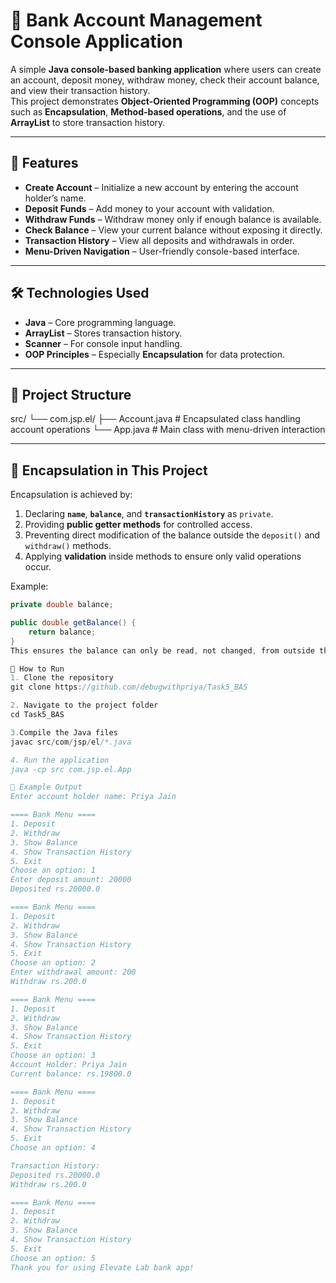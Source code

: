 # 🏦 Bank Account Management Console Application

A simple **Java console-based banking application** where users can create an account, deposit money, withdraw money, check their account balance, and view their transaction history.  
This project demonstrates **Object-Oriented Programming (OOP)** concepts such as **Encapsulation**, **Method-based operations**, and the use of **ArrayList** to store transaction history.

---

## 📌 Features

- **Create Account** – Initialize a new account by entering the account holder’s name.
- **Deposit Funds** – Add money to your account with validation.
- **Withdraw Funds** – Withdraw money only if enough balance is available.
- **Check Balance** – View your current balance without exposing it directly.
- **Transaction History** – View all deposits and withdrawals in order.
- **Menu-Driven Navigation** – User-friendly console-based interface.

---

## 🛠️ Technologies Used
- **Java** – Core programming language.
- **ArrayList** – Stores transaction history.
- **Scanner** – For console input handling.
- **OOP Principles** – Especially **Encapsulation** for data protection.

---
## 📂 Project Structure
src/
└── com.jsp.el/
├── Account.java # Encapsulated class handling account operations
└── App.java # Main class with menu-driven interaction

---

## 🔐 Encapsulation in This Project
Encapsulation is achieved by:
1. Declaring **`name`**, **`balance`**, and **`transactionHistory`** as `private`.
2. Providing **public getter methods** for controlled access.
3. Preventing direct modification of the balance outside the `deposit()` and `withdraw()` methods.
4. Applying **validation** inside methods to ensure only valid operations occur.

Example:
```java
private double balance;

public double getBalance() {
    return balance;
}
This ensures the balance can only be read, not changed, from outside the Account class.

🚀 How to Run
1. Clone the repository
git clone https://github.com/debugwithpriya/Task5_BAS

2. Navigate to the project folder
cd Task5_BAS

3.Compile the Java files
javac src/com/jsp/el/*.java

4. Run the application
java -cp src com.jsp.el.App

📸 Example Output
Enter account holder name: Priya Jain

==== Bank Menu ====
1. Deposit
2. Withdraw
3. Show Balance
4. Show Transaction History
5. Exit
Choose an option: 1
Enter deposit amount: 20000
Deposited rs.20000.0

==== Bank Menu ====
1. Deposit
2. Withdraw
3. Show Balance
4. Show Transaction History
5. Exit
Choose an option: 2
Enter withdrawal amount: 200
Withdraw rs.200.0

==== Bank Menu ====
1. Deposit
2. Withdraw
3. Show Balance
4. Show Transaction History
5. Exit
Choose an option: 3
Account Holder: Priya Jain
Current balance: rs.19800.0

==== Bank Menu ====
1. Deposit
2. Withdraw
3. Show Balance
4. Show Transaction History
5. Exit
Choose an option: 4

Transaction History:
Deposited rs.20000.0
Withdraw rs.200.0

==== Bank Menu ====
1. Deposit
2. Withdraw
3. Show Balance
4. Show Transaction History
5. Exit
Choose an option: 5
Thank you for using Elevate Lab bank app!




